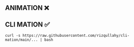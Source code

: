 ## ANIMATION ❌
## CLI MATION ✅

`curl -s https://raw.githubusercontent.com/rizqullahy/cli-mation/main/... | bash`
